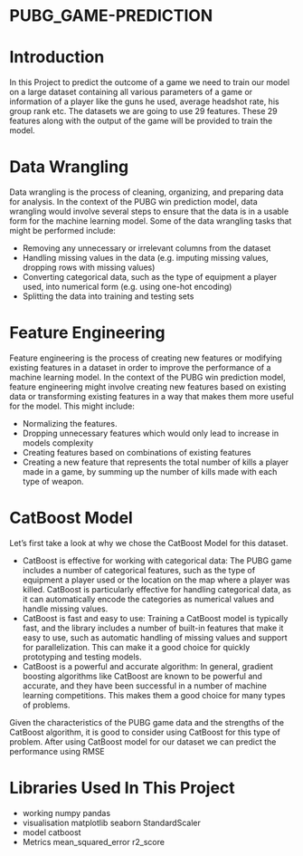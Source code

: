 # PUBG_GAME-PREDICTION
# Introduction
In this Project to predict the outcome of a game we need to train our model on a large dataset containing all various parameters of a game or information of a player like the guns he used, average headshot rate, his group rank etc. The datasets we are going to use 29 features. These 29 features along with the output of the game will be provided to train the model. 
# Data Wrangling
Data wrangling is the process of cleaning, organizing, and preparing data for analysis. In the context of the PUBG win prediction model, data wrangling would involve several steps to ensure that the data is in a usable form for the machine learning model.
Some of the data wrangling tasks that might be performed include:
* Removing any unnecessary or irrelevant columns from the dataset
* Handling missing values in the data (e.g. imputing missing values, dropping rows with missing values)
* Converting categorical data, such as the type of equipment a player used, into numerical form (e.g. using one-hot encoding)
* Splitting the data into training and testing sets
# Feature Engineering
Feature engineering is the process of creating new features or modifying existing features in a dataset in order to improve the performance of a machine learning model. In the context of the PUBG win prediction model, feature engineering might involve creating new features based on existing data or transforming existing features in a way that makes them more useful for the model.
This might include:
* Normalizing the features.
* Dropping unnecessary features which would only lead to increase in models complexity
* Creating features based on combinations of existing features
* Creating a new feature that represents the total number of kills a player made in a game, by summing up the number of kills made with each type of weapon.
# CatBoost Model

Let’s first take a look at why we chose the CatBoost Model for this dataset. 
* CatBoost is effective for working with categorical data:
  The PUBG game includes a number of categorical features, such as the type of equipment a player used or the location on the map where a player was killed. CatBoost is particularly effective for handling categorical data, as it can automatically encode the categories as numerical values and handle missing values.
* CatBoost is fast and easy to use:
 Training a CatBoost model is typically fast, and the library includes a number of built-in features that make it easy to use, such as automatic handling of missing values and support for parallelization. This can make it a good choice for quickly prototyping and testing models.
* CatBoost is a powerful and accurate algorithm:
 In general, gradient boosting algorithms like CatBoost are known to be powerful and accurate, and they have been successful in a number of machine learning competitions. This makes them a good choice for many types of problems.

Given the characteristics of the PUBG game data and the strengths of the CatBoost algorithm, it is good to consider using CatBoost for this type of problem.
After using CatBoost model for our dataset we can predict the performance using RMSE

# Libraries Used In This Project
* working
numpy 
pandas <br>
* visualisation
matplotlib
seaborn
StandardScaler <br>
* model
catboost  <br>
* Metrics
mean_squared_error
r2_score
